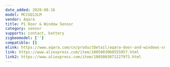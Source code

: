```yaml
---
date_added: 2020-08-16
model: MCCGQ13LM
vendor: Aqara
title: P1 Door & Window Sensor
category: sensor
supports: contact, battery
zigbeemodel: ['']
compatible: []
mlink: https://www.aqara.com/cn/productDetail/aqara-door-and-windows-sensor-p1
link: https://www.aliexpress.com/item/1005003060555957.html
link2: https://www.aliexpress.com/item/1005003071227973.html
---
```



